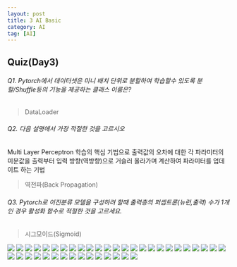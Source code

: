 ```yaml
---
layout: post
title: 3 AI Basic
category: AI
tag: [AI]
---
```


## Quiz(Day3)

###### Q1. Pytorch에서 데이터셋은 미니 배치 단위로 분할하여 학습할수 있도록 분할/Shuffle등의 기능을 제공하는 클래스 이름은?

> DataLoader

###### Q2. 다음 설명에서 가장 적절한 것을 고르시오

Multi Layer Perceptron 학습의 핵심 기법으로 출력값의 오차에 대한 각 파라미터의 미분값을 출력부터 입력 방향(역방향)으로 거슬러 올라가며 계산하여 파라미터를 업데이트 하는 기법

> 역전파(Back Propagation)

###### Q3. Pytorch로 이진분류 모델을 구성하려 할때 출력층의 퍼셉트론(뉴런,출력) 수가 1개인 경우 활성화 함수로 적절한 것을 고르세요.

> 시그모이드(Sigmoid)

<img src="/assets/img/post/PyTorch/Lec3/image.png">
<img src="/assets/img/post/PyTorch/Lec3/image (1).png">
<img src="/assets/img/post/PyTorch/Lec3/image (2).png">
<img src="/assets/img/post/PyTorch/Lec3/image (3).png">
<img src="/assets/img/post/PyTorch/Lec3/image (4).png">
<img src="/assets/img/post/PyTorch/Lec3/image (5).png">
<img src="/assets/img/post/PyTorch/Lec3/image (6).png">
<img src="/assets/img/post/PyTorch/Lec3/image (7).png">
<img src="/assets/img/post/PyTorch/Lec3/image (8).png">
<img src="/assets/img/post/PyTorch/Lec3/image (9).png">
<img src="/assets/img/post/PyTorch/Lec3/image (10).png">
<img src="/assets/img/post/PyTorch/Lec3/image (11).png">
<img src="/assets/img/post/PyTorch/Lec3/image (12).png">
<img src="/assets/img/post/PyTorch/Lec3/image (13).png">
<img src="/assets/img/post/PyTorch/Lec3/image (14).png">
<img src="/assets/img/post/PyTorch/Lec3/image (15).png">
<img src="/assets/img/post/PyTorch/Lec3/image (16).png">
<img src="/assets/img/post/PyTorch/Lec3/image (17).png">
<img src="/assets/img/post/PyTorch/Lec3/image (18).png">
<img src="/assets/img/post/PyTorch/Lec3/image (19).png">
<img src="/assets/img/post/PyTorch/Lec3/image (20).png">
<img src="/assets/img/post/PyTorch/Lec3/image (21).png">
<img src="/assets/img/post/PyTorch/Lec3/image (22).png">
<img src="/assets/img/post/PyTorch/Lec3/image (23).png">
<img src="/assets/img/post/PyTorch/Lec3/image (24).png">
<img src="/assets/img/post/PyTorch/Lec3/image (25).png">
<img src="/assets/img/post/PyTorch/Lec3/image (26).png">
<img src="/assets/img/post/PyTorch/Lec3/image (27).png">
<img src="/assets/img/post/PyTorch/Lec3/image (28).png">
<img src="/assets/img/post/PyTorch/Lec3/image (29).png">
<img src="/assets/img/post/PyTorch/Lec3/image (30).png">
<img src="/assets/img/post/PyTorch/Lec3/image (31).png">
<img src="/assets/img/post/PyTorch/Lec3/image (32).png">
<img src="/assets/img/post/PyTorch/Lec3/image (33).png">
<img src="/assets/img/post/PyTorch/Lec3/image (34).png">
<img src="/assets/img/post/PyTorch/Lec3/image (35).png">
<img src="/assets/img/post/PyTorch/Lec3/image (36).png">
<img src="/assets/img/post/PyTorch/Lec3/image (37).png">
<img src="/assets/img/post/PyTorch/Lec3/image (38).png">
<img src="/assets/img/post/PyTorch/Lec3/image (39).png">
